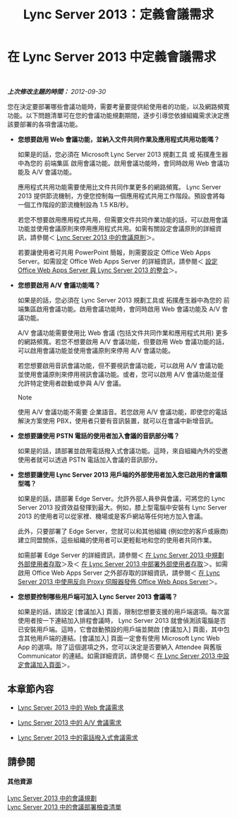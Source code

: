 ﻿---
title: Lync Server 2013：定義會議需求
TOCTitle: 定義會議需求
ms:assetid: 5c83e268-22bf-42b2-bac3-3237b5e02e03
ms:mtpsurl: https://technet.microsoft.com/zh-tw/library/JJ204935(v=OCS.15)
ms:contentKeyID: 49291046
ms.date: 08/10/2015
mtps_version: v=OCS.15
ms.translationtype: HT
---

# 在 Lync Server 2013 中定義會議需求

 

_**上次修改主題的時間：** 2012-09-30_

您在決定要部署哪些會議功能時，需要考量要提供給使用者的功能，以及網路頻寬功能。以下問題清單可在您的會議功能規劃期間，逐步引導您依據組織需求決定應該要部署的各項會議功能。

  - **您想要啟用 Web 會議功能，並納入文件共同作業及應用程式共用功能嗎？**
    
    如果是的話，您必須在 Microsoft Lync Server 2013 規劃工具 或 拓撲產生器 中為您的 前端集區 啟用會議功能。啟用會議功能時，會同時啟用 Web 會議功能及 A/V 會議功能。
    
    應用程式共用功能需要使用比文件共同作業更多的網路頻寬。 Lync Server 2013 提供節流機制，方便您控制每一個應用程式共用工作階段。預設會將每一個工作階段的節流機制設為 1.5 KB/秒。
    
    若您不想要啟用應用程式共用，但需要文件共同作業功能的話，可以啟用會議功能並使用會議原則來停用應用程式共用。如需有關設定會議原則的詳細資訊，請參閱＜ [Lync Server 2013 中的會議原則](lync-server-2013-conferencing-policies.md)＞。
    
    若要讓使用者可共用 PowerPoint 簡報，則需要設定 Office Web Apps Server。如需設定 Office Web Apps Server 的詳細資訊，請參閱＜ [設定 Office Web Apps Server 與 Lync Server 2013 的整合](lync-server-2013-enabling-office-web-apps-server-and-lync-server-2013.md)＞。

  - **您想要啟用 A/V 會議功能嗎？**
    
    如果是的話，您必須在 Lync Server 2013 規劃工具或 拓撲產生器中為您的 前端集區啟用會議功能。啟用會議功能時，會同時啟用 Web 會議功能及 A/V 會議功能。
    
    A/V 會議功能需要使用比 Web 會議 (包括文件共同作業和應用程式共用) 更多的網路頻寬。若您不想要啟用 A/V 會議功能，但要啟用 Web 會議功能的話，可以啟用會議功能並使用會議原則來停用 A/V 會議功能。
    
    若您想要啟用音訊會議功能，但不要視訊會議功能，可以啟用 A/V 會議功能並使用會議原則來停用視訊會議功能。或者，您可以啟用 A/V 會議功能並僅允許特定使用者啟動或參與 A/V 會議。
    
    > [!NOTE]  
    > 使用 A/V 會議功能不需要 企業語音。若您啟用 A/V 會議功能，即使您的電話解決方案使用 PBX，使用者只要有音訊裝置，就可以在會議中新增音訊。
    


  - **您想要讓使用 PSTN 電話的使用者加入會議的音訊部分嗎？**
    
    如果是的話，請部署並啟用電話撥入式會議功能。這時，來自組織內外的受邀使用者就可以透過 PSTN 電話加入會議的音訊部分。

  - **您想要讓使用 Lync Server 2013 用戶端的外部使用者加入您已啟用的會議類型嗎？**
    
    如果是的話，請部署 Edge Server。允許外部人員參與會議，可將您的 Lync Server 2013 投資效益發揮到最大。例如，膝上型電腦中安裝有 Lync Server 2013 的使用者可以從家裡、機場或是客戶網站等任何地方加入會議。
    
    此外，只要部署了 Edge Server，您就可以和其他組織 (例如您的客戶或廠商) 建立同盟關係，這些組織的使用者可以更輕鬆地和您的使用者共同作業。
    
    如需部署 Edge Server 的詳細資訊，請參閱＜ [在 Lync Server 2013 中規劃外部使用者存取](lync-server-2013-planning-for-external-user-access.md)＞及＜ [在 Lync Server 2013 中部署外部使用者存取](lync-server-2013-deploying-external-user-access.md)＞。如需啟用 Office Web Apps Server 之外部存取的詳細資訊，請參閱＜ [在 Lync Server 2013 中使用反向 Proxy 伺服器發佈 Office Web Apps Server](lync-server-2013-publishing-office-web-apps-server-using-a-reverse-proxy-server.md)＞。

  - **您想要控制哪些用戶端可加入 Lync Server 2013 會議嗎？**
    
    如果是的話，請設定 \[會議加入\] 頁面，限制您想要支援的用戶端選項。每次當使用者按一下連結加入排程會議時， Lync Server 2013 就會偵測該電腦是否已安裝用戶端。這時，它會啟動預設的用戶端並開啟 \[會議加入\] 頁面，其中包含其他用戶端的連結。\[會議加入\] 頁面一定會有使用 Microsoft Lync Web App 的選項。除了這個選項之外，您可以決定是否要納入 Attendee 與舊版 Communicator 的連結。如需詳細資訊，請參閱＜ [在 Lync Server 2013 中設定會議加入頁面](lync-server-2013-configuring-the-meeting-join-page.md)＞。

## 本章節內容

  - [Lync Server 2013 中的 Web 會議需求](lync-server-2013-web-conferencing-requirements.md)

  - [Lync Server 2013 中的 A/V 會議需求](lync-server-2013-a-v-conferencing-requirements.md)

  - [Lync Server 2013 中的電話撥入式會議需求](lync-server-2013-dial-in-conferencing-requirements.md)

## 請參閱

#### 其他資源

[Lync Server 2013 中的會議規劃](lync-server-2013-planning-for-conferencing.md)  
[Lync Server 2013 中的會議部署檢查清單](lync-server-2013-deployment-checklist-for-conferencing.md)

